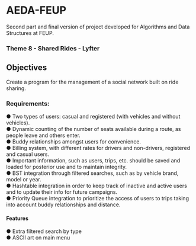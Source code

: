 # AEDA-FEUP

Second part and final version of project developed for Algorithms and Data Structures at FEUP.   


### Theme 8 - Shared Rides - Lyfter  

## Objectives  

Create a program for the management of a social network built on ride sharing.

### Requirements:
● Two types of users: casual and registered (with vehicles and without vehicles).  
● Dynamic counting of the number of seats available during a route, as people leave and others enter.  
● Buddy relationships amongst users for convenience.  
● Billing system, with different rates for drivers and non-drivers, registered and casual users.   
● Important information, such as users, trips, etc. should be saved and loaded for posterior use and to maintain integrity.    
● BST integration through filtered searches, such as by vehicle brand, model or year.   
● Hashtable integration in order to keep track of inactive and active users and to update their info for future campaigns.       
● Priority Queue integration to prioritize the access of users to trips taking into account buddy relationships and distance.   

#### Features  
● Extra filtered search by type     
● ASCII art on main menu      
  
